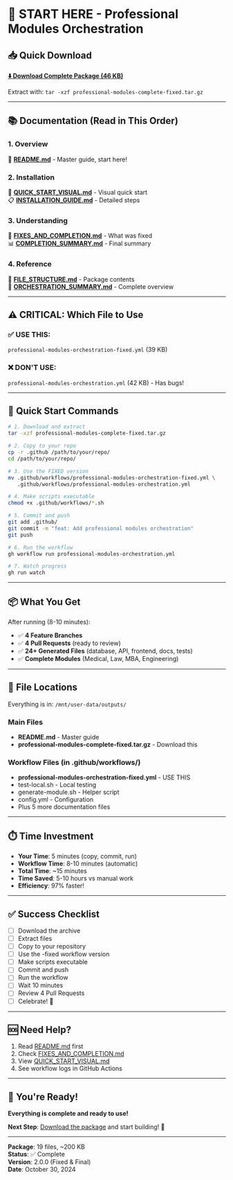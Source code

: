 # 🎯 START HERE - Professional Modules Orchestration

## 📥 Quick Download

**[⬇️ Download Complete Package (46 KB)](computer:///mnt/user-data/outputs/professional-modules-complete-fixed.tar.gz)**

Extract with: `tar -xzf professional-modules-complete-fixed.tar.gz`

---

## 📚 Documentation (Read in This Order)

### 1. Overview
📖 **[README.md](computer:///mnt/user-data/outputs/README.md)** - Master guide, start here!

### 2. Installation
🚀 **[QUICK_START_VISUAL.md](computer:///mnt/user-data/outputs/QUICK_START_VISUAL.md)** - Visual quick start  
📋 **[INSTALLATION_GUIDE.md](computer:///mnt/user-data/outputs/INSTALLATION_GUIDE.md)** - Detailed steps

### 3. Understanding
🔧 **[FIXES_AND_COMPLETION.md](computer:///mnt/user-data/outputs/FIXES_AND_COMPLETION.md)** - What was fixed  
📊 **[COMPLETION_SUMMARY.md](computer:///mnt/user-data/outputs/COMPLETION_SUMMARY.md)** - Final summary

### 4. Reference
📁 **[FILE_STRUCTURE.md](computer:///mnt/user-data/outputs/FILE_STRUCTURE.md)** - Package contents  
📝 **[ORCHESTRATION_SUMMARY.md](computer:///mnt/user-data/outputs/ORCHESTRATION_SUMMARY.md)** - Complete overview

---

## ⚠️ CRITICAL: Which File to Use

### ✅ USE THIS:
`professional-modules-orchestration-fixed.yml` (39 KB)

### ❌ DON'T USE:
`professional-modules-orchestration.yml` (42 KB) - Has bugs!

---

## 🚀 Quick Start Commands

```bash
# 1. Download and extract
tar -xzf professional-modules-complete-fixed.tar.gz

# 2. Copy to your repo
cp -r .github /path/to/your/repo/
cd /path/to/your/repo/

# 3. Use the FIXED version
mv .github/workflows/professional-modules-orchestration-fixed.yml \
   .github/workflows/professional-modules-orchestration.yml

# 4. Make scripts executable
chmod +x .github/workflows/*.sh

# 5. Commit and push
git add .github/
git commit -m "feat: Add professional modules orchestration"
git push

# 6. Run the workflow
gh workflow run professional-modules-orchestration.yml

# 7. Watch progress
gh run watch
```

---

## 📦 What You Get

After running (8-10 minutes):
- ✅ **4 Feature Branches**
- ✅ **4 Pull Requests** (ready to review)
- ✅ **24+ Generated Files** (database, API, frontend, docs, tests)
- ✅ **Complete Modules** (Medical, Law, MBA, Engineering)

---

## 📍 File Locations

Everything is in: `/mnt/user-data/outputs/`

### Main Files
- **README.md** - Master guide
- **professional-modules-complete-fixed.tar.gz** - Download this

### Workflow Files (in .github/workflows/)
- **professional-modules-orchestration-fixed.yml** - USE THIS
- test-local.sh - Local testing
- generate-module.sh - Helper script
- config.yml - Configuration
- Plus 5 more documentation files

---

## ⏱️ Time Investment

- **Your Time**: 5 minutes (copy, commit, run)
- **Workflow Time**: 8-10 minutes (automatic)
- **Total Time**: ~15 minutes
- **Time Saved**: 5-10 hours vs manual work
- **Efficiency**: 97% faster!

---

## ✅ Success Checklist

- [ ] Download the archive
- [ ] Extract files
- [ ] Copy to your repository
- [ ] Use the -fixed workflow version
- [ ] Make scripts executable
- [ ] Commit and push
- [ ] Run the workflow
- [ ] Wait 10 minutes
- [ ] Review 4 Pull Requests
- [ ] Celebrate! 🎉

---

## 🆘 Need Help?

1. Read [README.md](computer:///mnt/user-data/outputs/README.md) first
2. Check [FIXES_AND_COMPLETION.md](computer:///mnt/user-data/outputs/FIXES_AND_COMPLETION.md)
3. View [QUICK_START_VISUAL.md](computer:///mnt/user-data/outputs/QUICK_START_VISUAL.md)
4. See workflow logs in GitHub Actions

---

## 🎊 You're Ready!

**Everything is complete and ready to use!**

**Next Step**: [Download the package](computer:///mnt/user-data/outputs/professional-modules-complete-fixed.tar.gz) and start building! 🚀

---

**Package**: 19 files, ~200 KB  
**Status**: ✅ Complete  
**Version**: 2.0.0 (Fixed & Final)  
**Date**: October 30, 2024
